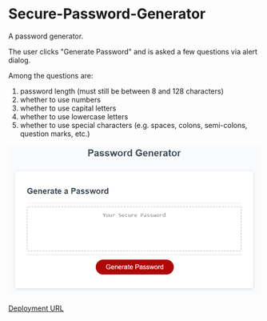 # Secure-Password-Generator

A password generator.

The user clicks "Generate Password" and is asked a few questions via alert dialog.

Among the questions are:
1. password length (must still be between 8 and 128 characters)
2. whether to use numbers
3. whether to use capital letters
4. whether to use lowercase letters
5. whether to use special characters (e.g. spaces, colons, semi-colons, question marks, etc.)

![demo](./assets/images/demo.png)

[Deployment URL](https://krushilnaik.github.io/Secure-Password-Generator/)
